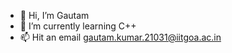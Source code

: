 - 👋 Hi, I’m Gautam  
- 🌱 I’m currently learning C++
- 📫 Hit an email gautam.kumar.21031@iitgoa.ac.in
<!---
gautammahar/gautammahar is a ✨ special ✨ repository because its `README.md` (this file) appears on your GitHub profile.
You can click the Preview link to take a look at your changes.
--->
